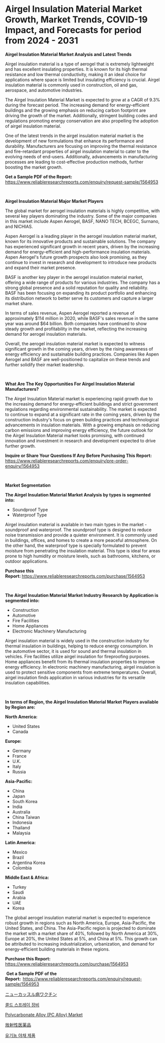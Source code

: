 <p><h1>Airgel Insulation Material Market Growth, Market Trends, COVID-19 Impact, and Forecasts for period from 2024 - 2031</h1></p><p><strong>Airgel Insulation Material Market Analysis and Latest Trends</strong></p>
<p><p>Airgel insulation material is a type of aerogel that is extremely lightweight and has excellent insulating properties. It is known for its high thermal resistance and low thermal conductivity, making it an ideal choice for applications where space is limited but insulating efficiency is crucial. Airgel insulation material is commonly used in construction, oil and gas, aerospace, and automotive industries.</p><p>The Airgel Insulation Material Market is expected to grow at a CAGR of 9.3% during the forecast period. The increasing demand for energy-efficient buildings and the growing emphasis on reducing carbon footprint are driving the growth of the market. Additionally, stringent building codes and regulations promoting energy conservation are also propelling the adoption of airgel insulation material.</p><p>One of the latest trends in the airgel insulation material market is the development of new formulations that enhance its performance and durability. Manufacturers are focusing on improving the thermal resistance and fire-retardant properties of airgel insulation material to cater to the evolving needs of end-users. Additionally, advancements in manufacturing processes are leading to cost-effective production methods, further boosting the market growth.</p></p>
<p><strong>Get a Sample PDF of the Report:&nbsp;</strong> <a href="https://www.reliableresearchreports.com/enquiry/request-sample/1564953">https://www.reliableresearchreports.com/enquiry/request-sample/1564953</a></p>
<p>&nbsp;</p>
<p><strong>Airgel Insulation Material Major Market Players</strong></p>
<p><p>The global market for aerogel insulation materials is highly competitive, with several key players dominating the industry. Some of the major companies in this market include Aspen Aerogel, BASF, NANO TECH, BCEGC, Surnano, and NICHIAS.</p><p>Aspen Aerogel is a leading player in the aerogel insulation material market, known for its innovative products and sustainable solutions. The company has experienced significant growth in recent years, driven by the increasing demand for energy-efficient and high-performance insulation materials. Aspen Aerogel's future growth prospects also look promising, as they continue to invest in research and development to introduce new products and expand their market presence.</p><p>BASF is another key player in the aerogel insulation material market, offering a wide range of products for various industries. The company has a strong global presence and a solid reputation for quality and reliability. BASF has been focusing on expanding its product portfolio and enhancing its distribution network to better serve its customers and capture a larger market share.</p><p>In terms of sales revenue, Aspen Aerogel reported a revenue of approximately $114 million in 2020, while BASF's sales revenue in the same year was around $64 billion. Both companies have continued to show steady growth and profitability in the market, reflecting the increasing demand for aerogel insulation materials.</p><p>Overall, the aerogel insulation material market is expected to witness significant growth in the coming years, driven by the rising awareness of energy efficiency and sustainable building practices. Companies like Aspen Aerogel and BASF are well-positioned to capitalize on these trends and further solidify their market leadership.</p></p>
<p>&nbsp;</p>
<p><strong>What Are The Key Opportunities For Airgel Insulation Material Manufacturers?</strong></p>
<p><p>The Airgel Insulation Material market is experiencing rapid growth due to the increasing demand for energy-efficient buildings and strict government regulations regarding environmental sustainability. The market is expected to continue to expand at a significant rate in the coming years, driven by the construction industry's focus on green building practices and technological advancements in insulation materials. With a growing emphasis on reducing carbon emissions and improving energy efficiency, the future outlook for the Airgel Insulation Material market looks promising, with continued innovation and investment in research and development expected to drive further growth.</p></p>
<p><strong>Inquire or Share Your Questions If Any Before Purchasing This Report:</strong> <a href="https://www.reliableresearchreports.com/enquiry/pre-order-enquiry/1564953">https://www.reliableresearchreports.com/enquiry/pre-order-enquiry/1564953</a></p>
<p>&nbsp;</p>
<p><strong>Market Segmentation</strong></p>
<p><strong>The Airgel Insulation Material Market Analysis by types is segmented into:</strong></p>
<p><ul><li>Soundproof Type</li><li>Waterproof Type</li></ul></p>
<p><p>Airgel insulation material is available in two main types in the market - soundproof and waterproof. The soundproof type is designed to reduce noise transmission and provide a quieter environment. It is commonly used in buildings, offices, and homes to create a more peaceful atmosphere. On the other hand, the waterproof type is specially formulated to prevent moisture from penetrating the insulation material. This type is ideal for areas prone to high humidity or moisture levels, such as bathrooms, kitchens, or outdoor applications.</p></p>
<p><strong>Purchase this Report:&nbsp;</strong><a href="https://www.reliableresearchreports.com/purchase/1564953">https://www.reliableresearchreports.com/purchase/1564953</a></p>
<p>&nbsp;</p>
<p><strong>The Airgel Insulation Material Market Industry Research by Application is segmented into:</strong></p>
<p><ul><li>Construction</li><li>Automotive</li><li>Fire Facilities</li><li>Home Appliances</li><li>Electronic Machinery Manufacturing</li></ul></p>
<p><p>Airgel insulation material is widely used in the construction industry for thermal insulation in buildings, helping to reduce energy consumption. In the automotive sector, it is used for sound and thermal insulation in vehicles. Fire facilities utilize airgel insulation for fireproofing purposes. Home appliances benefit from its thermal insulation properties to improve energy efficiency. In electronic machinery manufacturing, airgel insulation is used to protect sensitive components from extreme temperatures. Overall, airgel insulation finds application in various industries for its versatile insulation capabilities.</p></p>
<p>&nbsp;</p>
<p><strong>In terms of Region, the Airgel Insulation Material Market Players available by Region are:</strong></p>
<p>
    <p> <strong> North America: </strong>
        <ul>
            <li>United States</li>
            <li>Canada</li>
        </ul>
        </p> 
    <p> <strong> Europe: </strong>
        <ul>
            <li>Germany</li>
            <li>France</li>
            <li>U.K.</li>
            <li>Italy</li>
            <li>Russia</li>
        </ul>
        </p> 
    <p> <strong> Asia-Pacific: </strong>
        <ul>
            <li>China</li>
            <li>Japan</li>
            <li>South Korea</li>
            <li>India</li>
            <li>Australia</li>
            <li>China Taiwan</li>
            <li>Indonesia</li>
            <li>Thailand</li>
            <li>Malaysia</li>
        </ul>
        </p> 
    <p> <strong> Latin America: </strong>
        <ul>
            <li>Mexico</li>
            <li>Brazil</li>
            <li>Argentina Korea</li>
            <li>Colombia</li>
        </ul>
        </p> 
    <p> <strong> Middle East & Africa: </strong>
        <ul>
            <li>Turkey</li>
            <li>Saudi</li>
            <li>Arabia</li>
            <li>UAE</li>
            <li>Korea</li>
        </ul>
    </p>
    </p>
<p><p>The global aerogel insulation material market is expected to experience robust growth in regions such as North America, Europe, Asia-Pacific, the United States, and China. The Asia-Pacific region is projected to dominate the market with a market share of 40%, followed by North America at 30%, Europe at 20%, the United States at 5%, and China at 5%. This growth can be attributed to increasing industrialization, urbanization, and demand for energy-efficient building materials in these regions.</p></p>
<p><strong>Purchase this Report: </strong><a href="https://www.reliableresearchreports.com/purchase/1564953">https://www.reliableresearchreports.com/purchase/1564953</a></p>
<p>&nbsp;<strong>Get a Sample PDF of the Report:&nbsp;&nbsp;</strong><a href="https://www.reliableresearchreports.com/enquiry/request-sample/1564953">https://www.reliableresearchreports.com/enquiry/request-sample/1564953</a></p>
<p><strong></strong></p>
<p><p><a href="https://github.com/xtkhtofdt934839/Market-Research-Report-List-1/blob/main/9776742120.md">ニューカッスル病ワクチン</a></p><p><a href="https://medium.com/@pepo3k/%EC%B6%A9%EC%8B%A4-%E1%84%89%E1%85%A9%E1%84%92%E1%85%AA-%E1%84%80%E1%85%AE%E1%86%AF-%E1%84%8B%E1%85%AF%E1%86%AB%E1%84%82%E1%85%B2-%E1%84%91%E1%85%A1%E1%84%85%E1%85%A1-%E1%84%82%E1%85%A7%E1%86%AB%E1%84%83%E1%85%A2-cagr-%E1%84%89%E1%85%AE%E1%84%8C%E1%85%A5%E1%86%BC-%E1%84%8B%E1%85%A8%E1%84%89%E1%85%AE-%E1%84%87%E1%85%A1%E1%86%AF%E1%84%80%E1%85%A9%E1%86%B8-%E1%84%8C%E1%85%A5%E1%86%BC%E1%84%8E%E1%85%A2-%E1%84%8B%E1%85%AF%E1%86%AB%E1%84%82%E1%85%B2-28e2b1586afa">콜드 스프레이 장비</a></p><p><a href="https://github.com/josesg55/Market-Research-Report-List-1/blob/main/polycarbonate-alloy-pc-alloy-market.md">Polycarbonate Alloy (PC Alloy) Market</a></p><p><a href="https://github.com/ddwcuskozol07187/Market-Research-Report-List-1/blob/main/6464795121.md">放射性医薬品</a></p><p><a href="https://medium.com/@giovanileannon/%EC%9C%A0%EA%B8%B0%EB%86%8D-%EC%B1%84%EC%86%8C-%EC%A0%9C%ED%92%88-%EC%8B%9C%EC%9E%A5-%EB%B6%84%EC%84%9D-%EB%B0%8F-2024%EB%85%84%EB%B6%80%ED%84%B0-2031%EB%85%84%EA%B9%8C%EC%A7%80%EC%9D%98-%EA%B7%9C%EB%AA%A8-%EC%98%88%EC%B8%A1-f93cf20505f0">유기농 야채 제품</a></p></p>